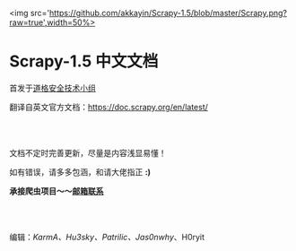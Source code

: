 <img src='https://github.com/akkayin/Scrapy-1.5/blob/master/Scrapy.png?raw=true',width=50%>

# Scrapy-1.5 中文文档

首发于[道格安全技术小组](http://blog.d0g3.club/)

翻译自英文官方文档：https://doc.scrapy.org/en/latest/

<br/>

<br/>

文档不定时完善更新，尽量是内容浅显易懂！

如有错误，请多多包涵，和请大佬指正 **:)**

**承接爬虫项目～～[邮箱联系](mailto:karma@d0g3.cn)**

<br/>

<br/>

编辑：*KarmA、Hu3sky、Patrilic、Jas0nwhy*、H0ryit

